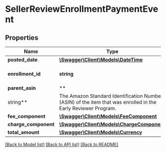 # SellerReviewEnrollmentPaymentEvent

## Properties

Name | Type | Description | Notes
------------ | ------------- | ------------- | -------------
**posted_date** | [**\Swagger\Client\Models\\DateTime**](\DateTime.md) |  | [optional]
**enrollment_id** | **string** | An enrollment identifier. | [optional]
**parent_asin** | **
string** | The Amazon Standard Identification Number (ASIN) of the item that was enrolled in the Early Reviewer Program. | [optional]
**fee_component** | [**\Swagger\Client\Models\FeeComponent**](FeeComponent.md) |  | [optional]
**charge_component** | [**\Swagger\Client\Models\ChargeComponent**](ChargeComponent.md) |  | [optional]
**total_amount** | [**\Swagger\Client\Models\Currency**](Currency.md) |  | [optional]

[[Back to Model list]](../../README.md#documentation-for-models) [[Back to API list]](../../README.md#documentation-for-api-endpoints) [[Back to README]](../../README.md)

